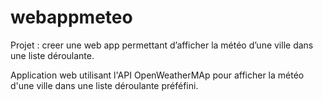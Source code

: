 # webappmeteo
Projet : creer une web app permettant d’afficher la météo d’une ville dans une liste déroulante.


Application web utilisant l'API OpenWeatherMAp pour afficher la météo d'une ville dans une liste déroulante préféfini.
